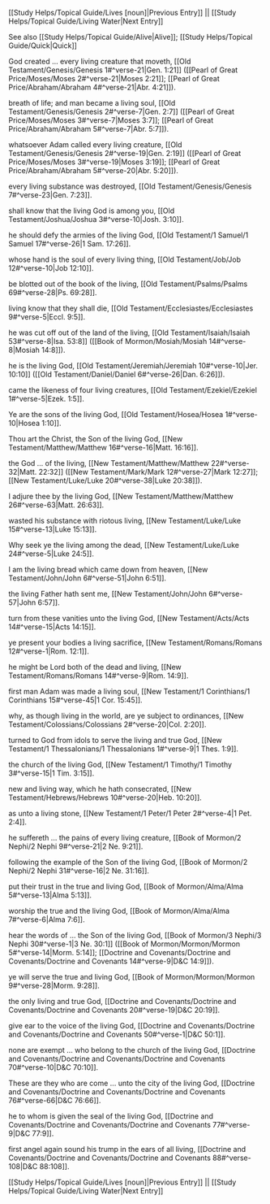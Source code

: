[[Study Helps/Topical Guide/Lives [noun]|Previous Entry]]  ||  [[Study Helps/Topical Guide/Living Water|Next Entry]]

 See also [[Study Helps/Topical Guide/Alive|Alive]]; [[Study Helps/Topical Guide/Quick|Quick]]

 God created ... every living creature that moveth, [[Old Testament/Genesis/Genesis 1#^verse-21|Gen. 1:21]] ([[Pearl of Great Price/Moses/Moses 2#^verse-21|Moses 2:21]]; [[Pearl of Great Price/Abraham/Abraham 4#^verse-21|Abr. 4:21]]).

 breath of life; and man became a living soul, [[Old Testament/Genesis/Genesis 2#^verse-7|Gen. 2:7]] ([[Pearl of Great Price/Moses/Moses 3#^verse-7|Moses 3:7]]; [[Pearl of Great Price/Abraham/Abraham 5#^verse-7|Abr. 5:7]]).

 whatsoever Adam called every living creature, [[Old Testament/Genesis/Genesis 2#^verse-19|Gen. 2:19]] ([[Pearl of Great Price/Moses/Moses 3#^verse-19|Moses 3:19]]; [[Pearl of Great Price/Abraham/Abraham 5#^verse-20|Abr. 5:20]]).

 every living substance was destroyed, [[Old Testament/Genesis/Genesis 7#^verse-23|Gen. 7:23]].

 shall know that the living God is among you, [[Old Testament/Joshua/Joshua 3#^verse-10|Josh. 3:10]].

 he should defy the armies of the living God, [[Old Testament/1 Samuel/1 Samuel 17#^verse-26|1 Sam. 17:26]].

 whose hand is the soul of every living thing, [[Old Testament/Job/Job 12#^verse-10|Job 12:10]].

 be blotted out of the book of the living, [[Old Testament/Psalms/Psalms 69#^verse-28|Ps. 69:28]].

 living know that they shall die, [[Old Testament/Ecclesiastes/Ecclesiastes 9#^verse-5|Eccl. 9:5]].

 he was cut off out of the land of the living, [[Old Testament/Isaiah/Isaiah 53#^verse-8|Isa. 53:8]] ([[Book of Mormon/Mosiah/Mosiah 14#^verse-8|Mosiah 14:8]]).

 he is the living God, [[Old Testament/Jeremiah/Jeremiah 10#^verse-10|Jer. 10:10]] ([[Old Testament/Daniel/Daniel 6#^verse-26|Dan. 6:26]]).

 came the likeness of four living creatures, [[Old Testament/Ezekiel/Ezekiel 1#^verse-5|Ezek. 1:5]].

 Ye are the sons of the living God, [[Old Testament/Hosea/Hosea 1#^verse-10|Hosea 1:10]].

 Thou art the Christ, the Son of the living God, [[New Testament/Matthew/Matthew 16#^verse-16|Matt. 16:16]].

 the God ... of the living, [[New Testament/Matthew/Matthew 22#^verse-32|Matt. 22:32]] ([[New Testament/Mark/Mark 12#^verse-27|Mark 12:27]]; [[New Testament/Luke/Luke 20#^verse-38|Luke 20:38]]).

 I adjure thee by the living God, [[New Testament/Matthew/Matthew 26#^verse-63|Matt. 26:63]].

 wasted his substance with riotous living, [[New Testament/Luke/Luke 15#^verse-13|Luke 15:13]].

 Why seek ye the living among the dead, [[New Testament/Luke/Luke 24#^verse-5|Luke 24:5]].

 I am the living bread which came down from heaven, [[New Testament/John/John 6#^verse-51|John 6:51]].

 the living Father hath sent me, [[New Testament/John/John 6#^verse-57|John 6:57]].

 turn from these vanities unto the living God, [[New Testament/Acts/Acts 14#^verse-15|Acts 14:15]].

 ye present your bodies a living sacrifice, [[New Testament/Romans/Romans 12#^verse-1|Rom. 12:1]].

 he might be Lord both of the dead and living, [[New Testament/Romans/Romans 14#^verse-9|Rom. 14:9]].

 first man Adam was made a living soul, [[New Testament/1 Corinthians/1 Corinthians 15#^verse-45|1 Cor. 15:45]].

 why, as though living in the world, are ye subject to ordinances, [[New Testament/Colossians/Colossians 2#^verse-20|Col. 2:20]].

 turned to God from idols to serve the living and true God, [[New Testament/1 Thessalonians/1 Thessalonians 1#^verse-9|1 Thes. 1:9]].

 the church of the living God, [[New Testament/1 Timothy/1 Timothy 3#^verse-15|1 Tim. 3:15]].

 new and living way, which he hath consecrated, [[New Testament/Hebrews/Hebrews 10#^verse-20|Heb. 10:20]].

 as unto a living stone, [[New Testament/1 Peter/1 Peter 2#^verse-4|1 Pet. 2:4]].

 he suffereth ... the pains of every living creature, [[Book of Mormon/2 Nephi/2 Nephi 9#^verse-21|2 Ne. 9:21]].

 following the example of the Son of the living God, [[Book of Mormon/2 Nephi/2 Nephi 31#^verse-16|2 Ne. 31:16]].

 put their trust in the true and living God, [[Book of Mormon/Alma/Alma 5#^verse-13|Alma 5:13]].

 worship the true and the living God, [[Book of Mormon/Alma/Alma 7#^verse-6|Alma 7:6]].

 hear the words of ... the Son of the living God, [[Book of Mormon/3 Nephi/3 Nephi 30#^verse-1|3 Ne. 30:1]] ([[Book of Mormon/Mormon/Mormon 5#^verse-14|Morm. 5:14]]; [[Doctrine and Covenants/Doctrine and Covenants/Doctrine and Covenants 14#^verse-9|D&C 14:9]]).

 ye will serve the true and living God, [[Book of Mormon/Mormon/Mormon 9#^verse-28|Morm. 9:28]].

 the only living and true God, [[Doctrine and Covenants/Doctrine and Covenants/Doctrine and Covenants 20#^verse-19|D&C 20:19]].

 give ear to the voice of the living God, [[Doctrine and Covenants/Doctrine and Covenants/Doctrine and Covenants 50#^verse-1|D&C 50:1]].

 none are exempt ... who belong to the church of the living God, [[Doctrine and Covenants/Doctrine and Covenants/Doctrine and Covenants 70#^verse-10|D&C 70:10]].

 These are they who are come ... unto the city of the living God, [[Doctrine and Covenants/Doctrine and Covenants/Doctrine and Covenants 76#^verse-66|D&C 76:66]].

 he to whom is given the seal of the living God, [[Doctrine and Covenants/Doctrine and Covenants/Doctrine and Covenants 77#^verse-9|D&C 77:9]].

 first angel again sound his trump in the ears of all living, [[Doctrine and Covenants/Doctrine and Covenants/Doctrine and Covenants 88#^verse-108|D&C 88:108]].

[[Study Helps/Topical Guide/Lives [noun]|Previous Entry]]  ||  [[Study Helps/Topical Guide/Living Water|Next Entry]]